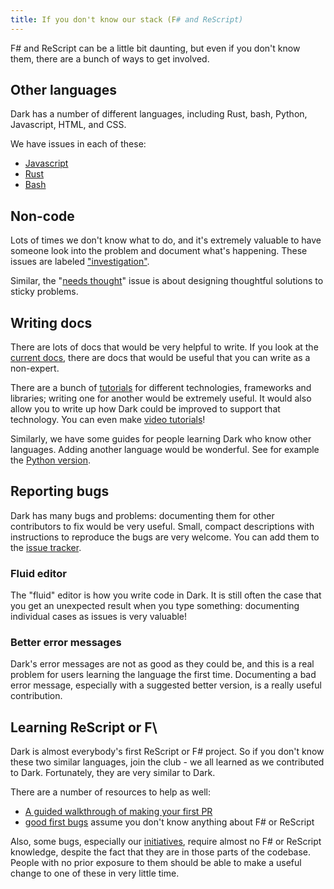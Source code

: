 ```yaml
---
title: If you don't know our stack (F# and ReScript)
---
```


F# and ReScript can be a little bit daunting, but even if you don't know them,
there are a bunch of ways to get involved.

## Other languages

Dark has a number of different languages, including Rust, bash, Python,
Javascript, HTML, and CSS.

We have issues in each of these:

- [Javascript](https://github.com/darklang/dark/issues?q=is%3Aissue+is%3Aopen+label%3Ajavascript)
- [Rust](https://github.com/darklang/dark/issues?q=is%3Aissue+is%3Aopen+label%3Arust)
- [Bash](https://github.com/darklang/dark/issues?q=is%3Aissue+is%3Aopen+label%3Abash)

## Non-code

Lots of times we don't know what to do, and it's extremely valuable to have
someone look into the problem and document what's happening. These issues are
labeled
["investigation"](https://github.com/darklang/dark/issues?q=is%3Aissue+is%3Aopen+label%3Ainvestigation).

Similar, the
"[needs thought](https://github.com/darklang/dark/issues?q=is%3Aissue+is%3Aopen+label%3Aneeds-thought)"
issue is about designing thoughtful solutions to sticky problems.

## Writing docs

There are lots of docs that would be very helpful to write. If you look at the
[current docs](https://darklang.com/docs), there are docs that would be useful
that you can write as a non-expert.

There are a bunch of
[tutorials](https://darklang.com/docs/tutorials/tutorial-intro) for different
technologies, frameworks and libraries; writing one for another would be
extremely useful. It would also allow you to write up how Dark could be improved
to support that technology. You can even make
[video tutorials](https://www.youtube.com/c/Darklang/videos)!

Similarly, we have some guides for people learning Dark who know other
languages. Adding another language would be wonderful. See for example the
[Python version](https://darklang.com/docs/from-python).

## Reporting bugs

Dark has many bugs and problems: documenting them for other contributors to fix
would be very useful. Small, compact descriptions with instructions to reproduce
the bugs are very welcome. You can add them to the
[issue tracker](https://github.com/darklang/dark/issues).

### Fluid editor

The "fluid" editor is how you write code in Dark. It is still often the case
that you get an unexpected result when you type something: documenting
individual cases as issues is very valuable!

### Better error messages

Dark's error messages are not as good as they could be, and this is a real
problem for users learning the language the first time. Documenting a bad error
message, especially with a suggested better version, is a really useful
contribution.

## Learning ReScript or F\

Dark is almost everybody's first ReScript or F# project. So if you don't know
these two similar languages, join the club - we all learned as we contributed to
Dark. Fortunately, they are very similar to Dark.

There are a number of resources to help as well:

- [A guided walkthrough of making your first PR](adding-your-first-test.md)
- [good first bugs](https://github.com/darklang/dark/issues?q=is%3Aopen+is%3Aissue+label%3Agood-first-bug)
  assume you don't know anything about F# or ReScript

Also, some bugs, especially our
[initiatives](https://github.com/darklang/dark/issues?q=is%3Aopen+is%3Aissue+label%3Ainitiative),
require almost no F# or ReScript knowledge, despite the fact that they are in
those parts of the codebase. People with no prior exposure to them should be
able to make a useful change to one of these in very little time.
